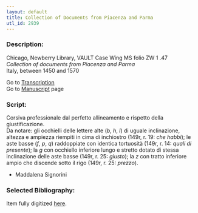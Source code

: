 ```yaml
---
layout: default
title: Collection of Documents from Piacenza and Parma
utl_id: 2939
---
```


###  Description:

Chicago, Newberry Library, VAULT Case Wing MS folio ZW 1 .47<br>
_Collection of documents from Piacenza and Parma_<br>
Italy, between 1450 and 1570

Go to [Transcription](https://centerfordigitalhumanities.github.io/Newberry-Italian-paleography/transcriptions/032)<br>
Go to [Manuscript](https://centerfordigitalhumanities.github.io/Newberry-Italian-paleography/www/record.html?id=032) page 

###  Script:

Corsiva professionale dal perfetto allineamento e rispetto della giustificazione.<br>
Da notare: gli occhielli delle lettere alte (_b_, _h_, _l_) di uguale inclinazione, altezza e ampiezza riempiti in cima di inchiostro (149r, r. 19: _che_ _habbi_); le aste basse (_f_, _p_, _q_) raddoppiate con identica tortuosità (149r, r. 14: _quali di presente_); la _g_ con occhiello inferiore lungo e stretto dotato di stessa inclinazione delle aste basse (149r, r. 25: _giusto_); la _z_ con tratto inferiore ampio che discende sotto il rigo (149r, r. 25: _prezzo_).<br>
- Maddalena Signorini

###  Selected Bibliography:

Item fully digitized [here](http://collections.carli.illinois.edu/cdm/ref/collection/nby_dig/id/14099).

